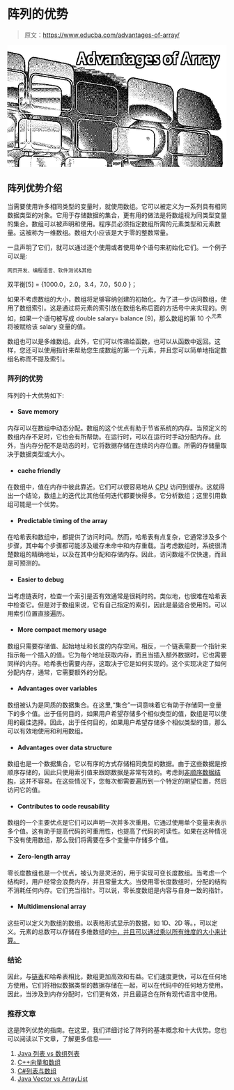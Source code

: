 # 阵列的优势

> 原文：<https://www.educba.com/advantages-of-array/>

![Advantages Of Array](img/d88e2c0a3e3a5fbabb0720279a315fdb.png)



## 阵列优势介绍

当需要使用许多相同类型的变量时，就使用数组。它可以被定义为一系列具有相同数据类型的对象。它用于存储数据的集合，更有用的做法是将数组视为同类型变量的集合。数组可以被声明和使用。程序员必须指定数组所需的元素类型和元素数量。这被称为一维数组。数组大小应该是大于零的整数常量。

一旦声明了它们，就可以通过逐个使用或者使用单个语句来初始化它们。一个例子可以是:

<small>网页开发、编程语言、软件测试&其他</small>

双平衡[5] = {1000.0，2.0，3.4，7.0，50.0 }；

如果不考虑数组的大小，数组将足够容纳创建的初始化。为了进一步访问数组，使用了数组索引。这是通过将元素的索引放在数组名称后面的方括号中来实现的。例如，如果一个语句被写成 double salary= balance [9]，那么数组的第 10 个<sup>元素</sup>将被赋给该 salary 变量的值。

数组也可以是多维数组。此外，它们可以传递给函数，也可以从函数中返回。这样，您还可以使用指针来帮助您生成数组的第一个元素，并且您可以简单地指定数组名称而不提及索引。

### 阵列的优势

阵列的十大优势如下:

*   #### Save memory

内存可以在数组中动态分配。数组的这个优点有助于节省系统的内存。当预定义的数组内存不足时，它也会有所帮助。在运行时，可以在运行时手动分配内存。此外，当内存分配不是动态的时，它将数据存储在连续的内存位置。所需的存储量取决于数据类型或大小。

*   #### cache friendly

在数组中，值在内存中彼此靠近。它们可以很容易地从 [CPU](https://www.educba.com/cpu-virtualization/) 访问到缓存。这就得出一个结论，数组上的迭代比其他任何迭代都要快得多。它分析数组；这里引用数组可能是一个优势。

*   #### Predictable timing of the array

在哈希表和数组中，都提供了访问时间。然而，哈希表有点复杂，它通常涉及多个步骤，其中每个步骤都可能涉及缓存未命中和内存重载。当考虑数组时，系统很清楚数组的精确地址，以及在其中分配和存储内存。因此，访问数组不仅快速，而且是可预测的。

*   #### Easier to debug

当考虑链表时，检查一个索引是否有效通常是很耗时的。类似地，也很难在哈希表中检查它。但是对于数组来说，它有自己指定的索引，因此是最适合使用的。可以用索引位置直接遍历。

*   #### More compact memory usage

数组只需要存储值、起始地址和长度的内存空间。相反，一个链表需要一个指针来指示每一个插入的值。它为每个地址获取内存，而且当插入额外数据时，它也需要同样的内存。哈希表也需要内存，这取决于它是如何实现的。这个实现决定了如何分配内存，通常，它需要额外的分配。

*   #### Advantages over variables

数组被认为是同质的数据集合。在这里,“集合”一词意味着它有助于存储同一变量下的多个值。出于任何目的，如果用户希望存储多个相似类型的值，数组是可以使用的最佳选择。因此，出于任何目的，如果用户希望存储多个相似类型的值，那么可以有效地使用和利用数组。

*   #### Advantages over data structure

数组也是一个数据集合，它以有序的方式存储相同类型的数据。由于这些数据是按顺序存储的，因此只使用索引值来跟踪数据是非常有效的。考虑到[非顺序数据结构](https://www.educba.com/data-structures-and-algorithms-interview-questions/)，这并不容易。在这些情况下，您每次都需要遍历到一个特定的期望位置，然后访问它的值。

*   #### Contributes to code reusability

数组的一个主要优点是它们可以声明一次并多次重用。它通过使用单个变量来表示多个值。这有助于提高代码的可重用性，也提高了代码的可读性。如果在这种情况下没有使用数组，那么我们将需要在多个变量中存储多个值。

*   #### Zero-length array

零长度数组也是一个优点，被认为是灵活的，用于实现可变长度数组。当考虑一个结构时，用户经常会浪费内存，并且常量太大。当使用零长度数组时，分配的结构不消耗任何内存。它们充当指针。可以说，零长度数组是内容与自身一致的指针。

*   #### Multidimensional array

这些可以定义为数组的数组。以表格形式显示的数据，如 1D、2D 等。，可以定义。元素的总数可以存储在多维数组的[中，并且可以通过乘以所有维度的大小来计算。](https://www.educba.com/multi-dimensional-arrays-in-c-plus-plus/)

### 结论

因此，与[链表](https://www.educba.com/linked-list-in-c/)和哈希表相比，数组更加高效和有益。它们速度更快，可以在任何地方使用。它们将相似数据类型的数据存储在一起，可以在代码中的任何地方使用。因此，当涉及到内存分配时，它们更有效，并且最适合在所有现代语言中使用。

### 推荐文章

这是阵列优势的指南。在这里，我们详细讨论了阵列的基本概念和十大优势。您也可以阅读以下文章，了解更多信息——

1.  [Java 列表 vs 数组列表](https://www.educba.com/java-list-vs-array-list/)
2.  [C++向量和数组](https://www.educba.com/c-plus-plus-vector-vs-array/)
3.  [C#列表与数组](https://www.educba.com/c-sharp-list-vs-array/)
4.  [Java Vector vs ArrayList](https://www.educba.com/java-vector-vs-arraylist/)





